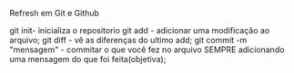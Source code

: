 Refresh em Git e Github

git init- inicializa o repositorio
git add - adicionar uma modificação ao arquivo;
git diff - vê as diferenças do ultimo add;
git commit -m "mensagem" - commitar o que você fez no arquivo SEMPRE adicionando uma mensagem do que foi feita(objetiva);

